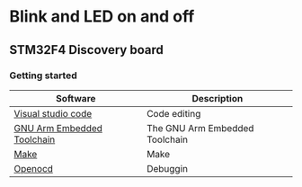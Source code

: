 # Blink and LED on and off
## STM32F4 Discovery board
### Getting started
| Software  | Description   |
|------|---------------|
|[Visual studio code](https://code.visualstudio.com/) | Code editing |
|[GNU Arm Embedded Toolchain](https://developer.arm.com/tools-and-software/open-source-software/developer-tools/gnu-toolchain/gnu-rm/downloads) | The GNU Arm Embedded Toolchain |
|[Make](http://gnuwin32.sourceforge.net/packages/make.htm) | Make |
|[Openocd](https://gnutoolchains.com/arm-eabi/openocd/) | Debuggin |
